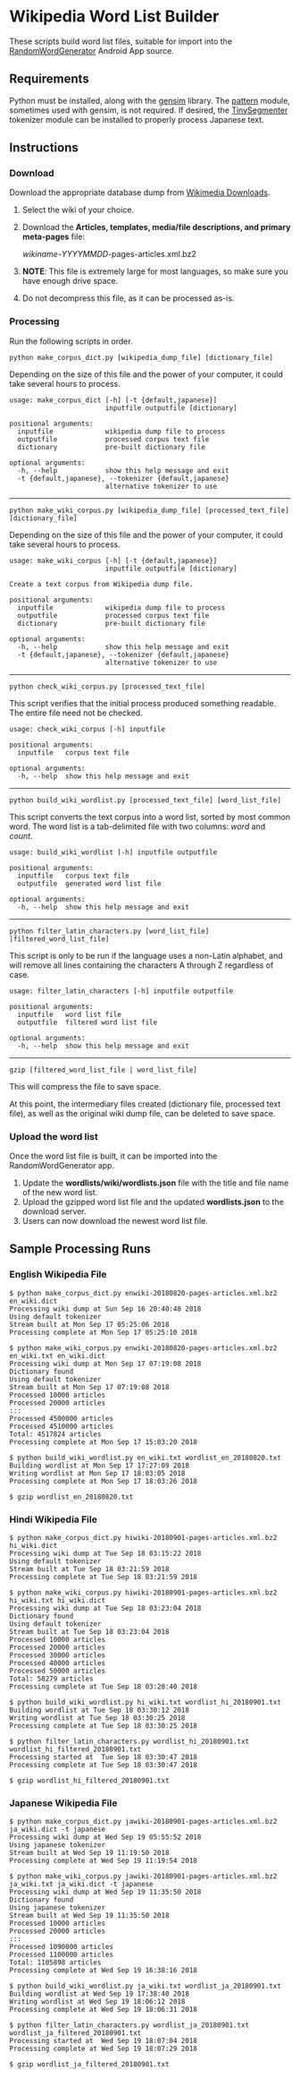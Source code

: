 # Wikipedia Word List Builder

These scripts build word list files, suitable for import into the [RandomWordGenerator](https://github.com/staceybellerose/RandomWordGenerator) Android App source.

## Requirements

Python must be installed, along with the [gensim](https://github.com/RaRe-Technologies/gensim) library. The [pattern](https://github.com/clips/pattern) module, sometimes used with gensim, is not required. If desired, the [TinySegmenter](https://github.com/SamuraiT/tinysegmenter) tokenizer module can be installed to properly process Japanese text.

## Instructions

### Download

Download the appropriate database dump from [Wikimedia Downloads](https://dumps.wikimedia.org/backup-index-bydb.html).

1. Select the wiki of your choice.
1. Download the **Articles, templates, media/file descriptions, and primary meta-pages** file:

	*wikiname*-*YYYYMMDD*-pages-articles.xml.bz2
1. **NOTE**: This file is extremely large for most languages, so make sure you have enough drive space.
1. Do not decompress this file, as it can be processed as-is.

### Processing

Run the following scripts in order.

``python make_corpus_dict.py [wikipedia_dump_file] [dictionary_file]``

Depending on the size of this file and the power of your computer, it could take several hours to process.

```ShellSession
usage: make_corpus_dict [-h] [-t {default,japanese}]
                        inputfile outputfile [dictionary]

positional arguments:
  inputfile             wikipedia dump file to process
  outputfile            processed corpus text file
  dictionary            pre-built dictionary file

optional arguments:
  -h, --help            show this help message and exit
  -t {default,japanese}, --tokenizer {default,japanese}
                        alternative tokenizer to use
```

----

``python make_wiki_corpus.py [wikipedia_dump_file] [processed_text_file] [dictionary_file]``

Depending on the size of this file and the power of your computer, it could take several hours to process.

```ShellSession
usage: make_wiki_corpus [-h] [-t {default,japanese}]
                        inputfile outputfile [dictionary]

Create a text corpus from Wikipedia dump file.

positional arguments:
  inputfile             wikipedia dump file to process
  outputfile            processed corpus text file
  dictionary            pre-built dictionary file

optional arguments:
  -h, --help            show this help message and exit
  -t {default,japanese}, --tokenizer {default,japanese}
                        alternative tokenizer to use
```

----

``python check_wiki_corpus.py [processed_text_file]``

This script verifies that the initial process produced something readable. The entire file need not be checked.

```ShellSession
usage: check_wiki_corpus [-h] inputfile

positional arguments:
  inputfile   corpus text file

optional arguments:
  -h, --help  show this help message and exit
```

----

``python build_wiki_wordlist.py [processed_text_file] [word_list_file]``

This script converts the text corpus into a word list, sorted by most common word. The word list is a tab-delimited file with two columns: *word* and *count*.

```ShellSession
usage: build_wiki_wordlist [-h] inputfile outputfile

positional arguments:
  inputfile   corpus text file
  outputfile  generated word list file

optional arguments:
  -h, --help  show this help message and exit
```

----

``python filter_latin_characters.py [word_list_file] [filtered_word_list_file]``

This script is only to be run if the language uses a non-Latin alphabet, and will remove all lines containing the characters A through Z regardless of case.

```ShellSession
usage: filter_latin_characters [-h] inputfile outputfile

positional arguments:
  inputfile   word list file
  outputfile  filtered word list file

optional arguments:
  -h, --help  show this help message and exit
```

----

``gzip [filtered_word_list_file | word_list_file]``

This will compress the file to save space.

At this point, the intermediary files created (dictionary file, processed text file), as well as the original wiki dump file, can be deleted to save space.

### Upload the word list

Once the word list file is built, it can be imported into the RandomWordGenerator app.

1. Update the **wordlists/wiki/wordlists.json** file with the title and file name of the new word list.
1. Upload the gzipped word list file and the updated **wordlists.json** to the download server.
1. Users can now download the newest word list file.

## Sample Processing Runs

### English Wikipedia File

```ShellSession
$ python make_corpus_dict.py enwiki-20180820-pages-articles.xml.bz2 en_wiki.dict
Processing wiki dump at Sun Sep 16 20:40:48 2018
Using default tokenizer
Stream built at Mon Sep 17 05:25:06 2018
Processing complete at Mon Sep 17 05:25:10 2018

$ python make_wiki_corpus.py enwiki-20180820-pages-articles.xml.bz2 en_wiki.txt en_wiki.dict
Processing wiki dump at Mon Sep 17 07:19:08 2018
Dictionary found
Using default tokenizer
Stream built at Mon Sep 17 07:19:08 2018
Processed 10000 articles
Processed 20000 articles
:::
Processed 4500000 articles
Processed 4510000 articles
Total: 4517824 articles
Processing complete at Mon Sep 17 15:03:20 2018

$ python build_wiki_wordlist.py en_wiki.txt wordlist_en_20180820.txt
Building wordlist at Mon Sep 17 17:27:09 2018
Writing wordlist at Mon Sep 17 18:03:05 2018
Processing complete at Mon Sep 17 18:03:26 2018

$ gzip wordlist_en_20180820.txt
```

### Hindi Wikipedia File

```ShellSession
$ python make_corpus_dict.py hiwiki-20180901-pages-articles.xml.bz2 hi_wiki.dict
Processing wiki dump at Tue Sep 18 03:15:22 2018
Using default tokenizer
Stream built at Tue Sep 18 03:21:59 2018
Processing complete at Tue Sep 18 03:21:59 2018

$ python make_wiki_corpus.py hiwiki-20180901-pages-articles.xml.bz2 hi_wiki.txt hi_wiki.dict
Processing wiki dump at Tue Sep 18 03:23:04 2018
Dictionary found
Using default tokenizer
Stream built at Tue Sep 18 03:23:04 2018
Processed 10000 articles
Processed 20000 articles
Processed 30000 articles
Processed 40000 articles
Processed 50000 articles
Total: 58279 articles
Processing complete at Tue Sep 18 03:28:40 2018

$ python build_wiki_wordlist.py hi_wiki.txt wordlist_hi_20180901.txt
Building wordlist at Tue Sep 18 03:30:12 2018
Writing wordlist at Tue Sep 18 03:30:25 2018
Processing complete at Tue Sep 18 03:30:25 2018

$ python filter_latin_characters.py wordlist_hi_20180901.txt wordlist_hi_filtered_20180901.txt
Processing started at  Tue Sep 18 03:30:47 2018
Processing complete at Tue Sep 18 03:30:47 2018

$ gzip wordlist_hi_filtered_20180901.txt
```

### Japanese Wikipedia File

```ShellSession
$ python make_corpus_dict.py jawiki-20180901-pages-articles.xml.bz2 ja_wiki.dict -t japanese
Processing wiki dump at Wed Sep 19 05:55:52 2018
Using japanese tokenizer
Stream built at Wed Sep 19 11:19:50 2018
Processing complete at Wed Sep 19 11:19:54 2018

$ python make_wiki_corpus.py jawiki-20180901-pages-articles.xml.bz2 ja_wiki.txt ja_wiki.dict -t japanese
Processing wiki dump at Wed Sep 19 11:35:50 2018
Dictionary found
Using japanese tokenizer
Stream built at Wed Sep 19 11:35:50 2018
Processed 10000 articles
Processed 20000 articles
:::
Processed 1090000 articles
Processed 1100000 articles
Total: 1105898 articles
Processing complete at Wed Sep 19 16:38:16 2018

$ python build_wiki_wordlist.py ja_wiki.txt wordlist_ja_20180901.txt
Building wordlist at Wed Sep 19 17:38:40 2018
Writing wordlist at Wed Sep 19 18:06:12 2018
Processing complete at Wed Sep 19 18:06:31 2018

$ python filter_latin_characters.py wordlist_ja_20180901.txt wordlist_ja_filtered_20180901.txt
Processing started at  Wed Sep 19 18:07:04 2018
Processing complete at Wed Sep 19 18:07:29 2018

$ gzip wordlist_ja_filtered_20180901.txt
```